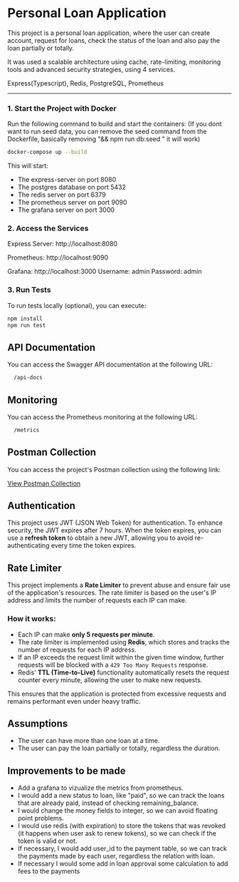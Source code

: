 # Personal Loan Application

This project is a personal loan application, where the user can create account, request for loans, check the status of the loan and also pay the loan partially or totally.

It was used a scalable architecture using cache, rate-limiting, monitoring tools and advanced security strategies, using 4 services.

Express(Typescript), Redis, PostgreSQL, Prometheus

---

### 1. Start the Project with Docker
Run the following command to build and start the containers:
(If you dont want to run seed data, you can remove the seed command from the Dockerfile, basically removing "&& npm run db:seed " it will work)


```bash
docker-compose up --build
```
This will start:

- The express-server on port 8080
- The postgres database on port 5432
- The redis server on port 6379
- The prometheus server on port 9090
- The grafana server on port 3000
### 2. Access the Services
Express Server: http://localhost:8080

Prometheus: http://localhost:9090

Grafana: http://localhost:3000
Username: admin
Password: admin

### 3. Run Tests
To run tests locally (optional), you can execute:

```bash
npm install
npm run test
```

## API Documentation

You can access the Swagger API documentation at the following URL:

  ```bash
    /api-docs
  ```

## Monitoring

You can access the Prometheus monitoring at the following URL:

  ```bash
    /metrics
  ```

## Postman Collection

You can access the project's Postman collection using the following link:

[View Postman Collection](https://universal-station-318821.postman.co/workspace/Code2~0f456f8a-7eef-447b-83d0-baba313d8d66/collection/23743628-07fb15e6-b14f-47c6-95d1-7f942525ca63?action=share&creator=23743628)

## Authentication
This project uses JWT (JSON Web Token) for authentication. To enhance security, the JWT expires after 7 hours. When the token expires, you can use a **refresh token** to obtain a new JWT, allowing you to avoid re-authenticating every time the token expires.

## Rate Limiter

This project implements a **Rate Limiter** to prevent abuse and ensure fair use of the application's resources. The rate limiter is based on the user's IP address and limits the number of requests each IP can make.

### How it works:
- Each IP can make **only 5 requests per minute**.
- The rate limiter is implemented using **Redis**, which stores and tracks the number of requests for each IP address.
- If an IP exceeds the request limit within the given time window, further requests will be blocked with a `429 Too Many Requests` response.
- Redis' **TTL (Time-to-Live)** functionality automatically resets the request counter every minute, allowing the user to make new requests.

This ensures that the application is protected from excessive requests and remains performant even under heavy traffic.

## Assumptions
- The user can have more than one loan at a time.
- The user can pay the loan partially or totally, regardless the duration.

## Improvements to be made
- Add a grafana to vizualize the metrics from prometheus.
- I would add a new status to loan, like "paid", so we can track the loans that are already paid, instead of checking remaining_balance.
- I would change the money fields to integer, so we can avoid floating point problems.
- I would use redis (with expiration) to store the tokens that was revoked (it happens when user ask to renew tokens), so we can check if the token is valid or not.
- If necessary, I would add user_id to the payment table, so we can track the payments made by each user, regardless the relation with loan.
- If necessary I would some add in loan approval some calculation to add fees to the payments
